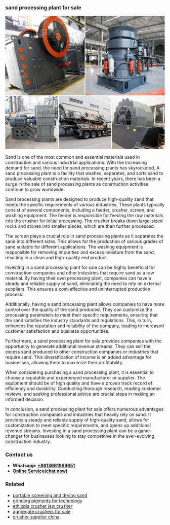 <h3>sand processing plant for sale</h3><img src='1708663605.jpg' alt=''><p>Sand is one of the most common and essential materials used in construction and various industrial applications. With the increasing demand for sand, the need for sand processing plants has skyrocketed. A sand processing plant is a facility that washes, separates, and sorts sand to produce valuable construction materials. In recent years, there has been a surge in the sale of sand processing plants as construction activities continue to grow worldwide.</p><p>Sand processing plants are designed to produce high-quality sand that meets the specific requirements of various industries. These plants typically consist of several components, including a feeder, crusher, screen, and washing equipment. The feeder is responsible for feeding the raw materials into the crusher for initial processing. The crusher breaks down large-sized rocks and stones into smaller pieces, which are then further processed.</p><p>The screen plays a crucial role in sand processing plants as it separates the sand into different sizes. This allows for the production of various grades of sand suitable for different applications. The washing equipment is responsible for removing impurities and excess moisture from the sand, resulting in a clean and high-quality end product.</p><p>Investing in a sand processing plant for sale can be highly beneficial for construction companies and other industries that require sand as a raw material. By having their own processing plant, companies can have a steady and reliable supply of sand, eliminating the need to rely on external suppliers. This ensures a cost-effective and uninterrupted production process.</p><p>Additionally, having a sand processing plant allows companies to have more control over the quality of the sand produced. They can customize the processing parameters to meet their specific requirements, ensuring that the sand satisfies the industry standards and regulations. This, in turn, enhances the reputation and reliability of the company, leading to increased customer satisfaction and business opportunities.</p><p>Furthermore, a sand processing plant for sale provides companies with the opportunity to generate additional revenue streams. They can sell the excess sand produced to other construction companies or industries that require sand. This diversification of income is an added advantage for businesses, allowing them to maximize their profitability.</p><p>When considering purchasing a sand processing plant, it is essential to choose a reputable and experienced manufacturer or supplier. The equipment should be of high quality and have a proven track record of efficiency and durability. Conducting thorough research, reading customer reviews, and seeking professional advice are crucial steps in making an informed decision.</p><p>In conclusion, a sand processing plant for sale offers numerous advantages for construction companies and industries that heavily rely on sand. It provides a steady and reliable supply of high-quality sand, allows for customization to meet specific requirements, and opens up additional revenue streams. Investing in a sand processing plant can be a game-changer for businesses looking to stay competitive in the ever-evolving construction industry.</p><h3>Contact us</h3><ul><li><strong>Whatsapp:&nbsp;<a href="https://wa.me/8613661969651">+8613661969651</a></strong></li><li><a href="https://swt.shibang-china.com/?git&amp;zhl&amp;sand processing plant for sale"><strong>Online Service(chat now)</strong></a></li></ul><h3>Related</h3><ul><li><a href='portable screening and drying sand.md'>portable screening and drying sand</a></li><li><a href='grinding pigments for technology.md'>grinding pigments for technology</a></li><li><a href='ethiopia crusher jaw crusher.md'>ethiopia crusher jaw crusher</a></li><li><a href='aggregate crushers for sale.md'>aggregate crushers for sale</a></li><li><a href='crusher supplier china.md'>crusher supplier china</a></li></ul>